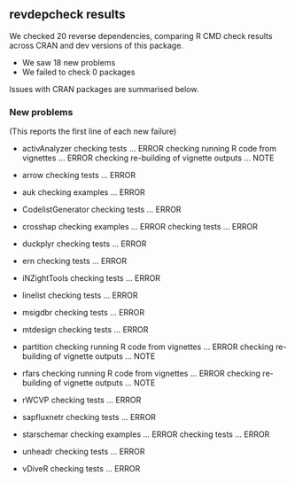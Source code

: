 ## revdepcheck results

We checked 20 reverse dependencies, comparing R CMD check results across CRAN and dev versions of this package.

 * We saw 18 new problems
 * We failed to check 0 packages

Issues with CRAN packages are summarised below.

### New problems
(This reports the first line of each new failure)

* activAnalyzer
  checking tests ... ERROR
  checking running R code from vignettes ... ERROR
  checking re-building of vignette outputs ... NOTE

* arrow
  checking tests ... ERROR

* auk
  checking examples ... ERROR

* CodelistGenerator
  checking tests ... ERROR

* crosshap
  checking examples ... ERROR
  checking tests ... ERROR

* duckplyr
  checking tests ... ERROR

* ern
  checking tests ... ERROR

* iNZightTools
  checking tests ... ERROR

* linelist
  checking tests ... ERROR

* msigdbr
  checking tests ... ERROR

* mtdesign
  checking tests ... ERROR

* partition
  checking running R code from vignettes ... ERROR
  checking re-building of vignette outputs ... NOTE

* rfars
  checking running R code from vignettes ... ERROR
  checking re-building of vignette outputs ... NOTE

* rWCVP
  checking tests ... ERROR

* sapfluxnetr
  checking tests ... ERROR

* starschemar
  checking examples ... ERROR
  checking tests ... ERROR

* unheadr
  checking tests ... ERROR

* vDiveR
  checking tests ... ERROR

